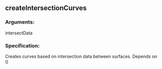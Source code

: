 ## createIntersectionCurves
### Arguments: 
intersectData
### Specification: 
Creates curves based on intersection data between surfaces. Depends on ()
